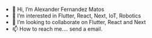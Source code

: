 - 👋 Hi, I’m Alexander Fernandez Matos
- 👀 I’m interested in Flutter, React, Next, IoT, Robotics
- 💞️ I’m looking to collaborate on Flutter, React and Next
- 📫 How to reach me.... send a email.

<!---
alexfdz55/alexfdz55 is a ✨ special ✨ repository because its `README.md` (this file) appears on your GitHub profile.
You can click the Preview link to take a look at your changes.
--->
